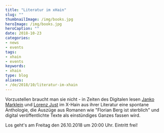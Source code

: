 ```yaml
---
title: "Literatur im xHain"
slug: ""
thumbnailImage: /img/books.jpg
heroImage: /img/books.jpg
heroCaption: ""
date: 2018-10-23
categories:
- news
- events
tags:
- xhain
- events
keywords:
- xhain
type: blog
aliases:
- /de/2018/10/literatur-im-xhain
---
```


Vorzustellen braucht man sie nicht - in Zeiten des Digitalen lesen <a href="http://www.jankomarklein.de/">Janko Marklein</a> und <a href="https://de.wikipedia.org/wiki/Lorenz_Just">Lorenz Just</a> im X-Hain aus ihrer Literatur eine spontane Anthologie, die Auszüge aus Romanen wie "Florian Berg ist sterblich" und digital veröffentlichte Texte als einstündiges Ganzes fassen wird. 

Los geht's am Freitag den 26.10.2018 um 20:00 Uhr. Eintritt frei!